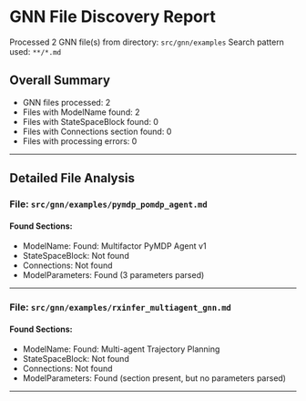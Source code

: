 # GNN File Discovery Report

Processed 2 GNN file(s) from directory: `src/gnn/examples`
Search pattern used: `**/*.md`

## Overall Summary

- GNN files processed: 2
- Files with ModelName found: 2
- Files with StateSpaceBlock found: 0
- Files with Connections section found: 0
- Files with processing errors: 0

---
## Detailed File Analysis

### File: `src/gnn/examples/pymdp_pomdp_agent.md`

#### Found Sections:
- ModelName: Found: Multifactor PyMDP Agent v1
- StateSpaceBlock: Not found
- Connections: Not found
- ModelParameters: Found (3 parameters parsed)

---
### File: `src/gnn/examples/rxinfer_multiagent_gnn.md`

#### Found Sections:
- ModelName: Found: Multi-agent Trajectory Planning
- StateSpaceBlock: Not found
- Connections: Not found
- ModelParameters: Found (section present, but no parameters parsed)

---
